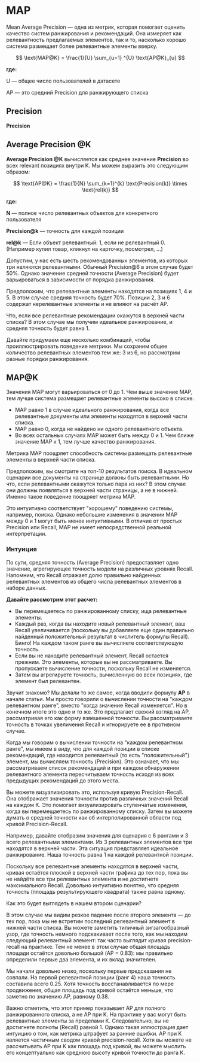 # MAP

Mean Average Precision — одна из метрик, которая помогает оценить качество систем ранжирования и рекомендаций. Она измеряет как релевантность предлагаемых элементов, так и то, насколько хорошо система размещает более релевантные элементы вверху.

$$
\text{MAP@K} = \frac{1}{U} \sum_{u=1} ^{U} \text{AP@K}_{u}
$$

**где:**

U — общее число пользователей в датасете

AP — это средний Precision для ранжирующего списка

## Precision

**Precision**

## Average Precision @K

**Average Precision @K** вычисляется как среднее значение **Precision** во всех relevant позициях внутри K. Мы можем выразить это следующим образом:

$$
\text{AP@K} = \frac{1}{N} \sum_{k=1}^{k} \text{Precision(k)} \times \text{rel(k)}
$$

**где:**

**N** — полное число релевантных объектов для конкретного пользователя

**$\text{Precision@k}$** — точность для каждой позиции

**$\text{rel@k}$** — Если объект релевантный: 1, если не релевантный 0. (Например купил товар, кликнул на карточку, посмотрел, …)

Допустим, у нас есть шесть рекомендованных элементов, из которых три являются релевантными. Обычный Precision@6 в этом случае будет 50%. Однако значение средней точности (Average Precision) будет варьироваться в зависимости от порядка ранжирования.

Предположим, что релевантные элементы находятся на позициях 1, 4 и 5. В этом случае средняя точность будет 70%. Позиции 2, 3 и 6 содержат нерелевантные элементы и не влияют на расчёт AP.

Что, если все релевантные рекомендации окажутся в верхней части списка? В этом случае мы получим идеальное ранжирование, и средняя точность будет равна 1.

Давайте придумаем еще несколько комбинаций, чтобы проиллюстрировать поведение метрики. Мы сохраним общее количество релевантных элементов тем же: 3 из 6, но рассмотрим разные порядки ранжирования.

## MAP@K

Значения MAP могут варьироваться от 0 до 1. Чем выше значение MAP, тем лучше система размещает релевантные элементы высоко в списке.

* MAP равно 1 в случае идеального ранжирования, когда все релевантные документы или элементы находятся в верхней части списка.
* MAP равно 0, когда не найдено ни одного релевантного объекта.
* Во всех остальных случаях MAP может быть между 0 и 1. Чем ближе значение MAP к 1, тем лучше качество ранжирования.

Метрика MAP поощряет способность системы размещать релевантные элементы в верхней части списка.

Предположим, вы смотрите на топ-10 результатов поиска. В идеальном сценарии все документы на странице должны быть релевантными. Но что, если релевантными окажутся только пара из них? В этом случае они должны появляться в верхней части страницы, а не в нижней. Именно такое поведение поощряет метрика MAP.

Это интуитивно соответствует "хорошему" поведению системы, например, поиска. Однако небольшие изменения в значении MAP между 0 и 1 могут быть менее интуитивными. В отличие от простых Precision или Recall, MAP не имеет непосредственной реальной интерпретации.

### Интуиция

По сути, средняя точность (Average Precision) предоставляет одно значение, агрегирующее точность модели на различных уровнях Recall. Напомним, что Recall отражает долю правильно найденных релевантных элементов из общего числа релевантных элементов в наборе данных.

**Давайте рассмотрим этот расчет:**

* Вы перемещаетесь по ранжированному списку, ища релевантные элементы.
* Каждый раз, когда вы находите новый релевантный элемент, ваш Recall увеличивается (поскольку вы добавляете еще один правильно найденный положительный результат в числитель формулы Recall). Бинго! На каждом таком ранге вы вычисляете соответствующую точность.
* Если вы не находите релевантный элемент, Recall остается прежним. Это элементы, которые вы не рассматриваете. Вы пропускаете вычисление точности, поскольку Recall не изменяется.
* Затем вы агрегируете точность, вычисленную во всех позициях, где элемент был релевантен.

Звучит знакомо? Мы делали то же самое, когда вводили формулу **AP** в начале статьи. Мы просто говорили о вычислении точности на "каждом релевантном ранге", вместо "когда значение Recall изменяется". Но в конечном итоге это одно и то же. Это предлагает свежий взгляд на AP, рассматривая его как форму взвешенной точности. Вы рассматриваете точность в точках увеличения Recall и игнорируете ее в противном случае.

Когда мы говорим о вычислении точности на "каждом релевантном ранге", мы имеем в виду, что для каждой позиции в списке рекомендаций, где находится релевантный (то есть "положительный") элемент, мы вычисляем точность (Precision). Это означает, что мы рассматриваем список рекомендаций и при каждом обнаружении релевантного элемента пересчитываем точность исходя из всех предыдущих рекомендаций до этого места.

Вы можете визуализировать это, используя кривую Precision-Recall. Она отображает значения точности против различных значений Recall на каждом K. Это помогает визуализировать ступенчатые изменения, когда вы перемещаетесь по ранжированному списку. Затем вы можете думать о средней точности как об интерполированной области под кривой Precision-Recall.

Например, давайте отобразим значения для сценария с 6 рангами и 3 всего релевантными элементами. Из 3 релевантных элементов все три находятся в верхней части. Эта ситуация представляет идеальное ранжирование. Наша точность равна 1 на каждой релевантной позиции.

Поскольку все релевантные элементы находятся в верхней части, кривая остаётся плоской в верхней части графика до тех пор, пока вы не найдёте все три релевантных элемента и не достигнете максимального Recall. Довольно интуитивно понятно, что средняя точность (площадь результирующего квадрата) также равна одному.

Как это будет выглядеть в нашем втором сценарии?

В этом случае мы видим резкое падение после второго элемента — до тех пор, пока мы не встретим последний релевантный элемент в нижней части списка. Вы можете заметить типичный зигзагообразный узор, где точность немного подскакивает после того, как мы находим следующий релевантный элемент: так часто выглядит кривая precision-recall на практике. Тем не менее в этом случае общая площадь площади остаётся довольно большой (AP = 0.83): мы правильно определили первые два элемента, и их вклад значителен.

Мы начали довольно низко, поскольку первые предсказания не совпали. На первой релевантной позиции (ранг 4) наша точность составила всего 0.25. Хотя точность восстанавливается по мере продвижения, общая площадь под кривой остаётся меньше, что заметно по значению AP, равному 0.38.

Важно отметить, что этот пример показывает AP для полного ранжированного списка, а не AP при K. На практике у вас могут быть релевантные элементы за пределами K. Следовательно, вы не достигнете полноты (Recall) равной 1. Однако такая иллюстрация дает интуицию о том, как метрика штрафует за ранние ошибки. AP при K является частичным сводом кривой precision-recall. Хотя вы можете не рассчитывать AP при K как площадь под кривой, вы можете мыслить его концептуально как среднюю высоту кривой точности до ранга K.
